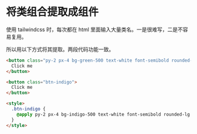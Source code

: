 # 将类组合提取成组件

使用 tailwindcss 时，每次都在 html 里面输入大量类名。一是很难写，二是不容易复用。

所以用以下方式将其提取。两段代码功能一致。


```html
<button class="py-2 px-4 bg-green-500 text-white font-semibold rounded-lg shadow-md hover:bg-green-700 focus:outline-none focus:ring-2 focus:ring-green-400 focus:ring-opacity-75">
  Click me
</button>
```

```html
<button class="btn-indigo">
  Click me
</button>

<style>
  .btn-indigo {
    @apply py-2 px-4 bg-indigo-500 text-white font-semibold rounded-lg shadow-md hover:bg-indigo-700 focus:outline-none focus:ring-2 focus:ring-indigo-400 focus:ring-opacity-75;
  }
</style>
```
